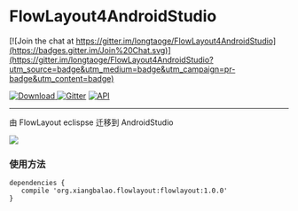 # FlowLayout4AndroidStudio

[![Join the chat at https://gitter.im/longtaoge/FlowLayout4AndroidStudio](https://badges.gitter.im/Join%20Chat.svg)](https://gitter.im/longtaoge/FlowLayout4AndroidStudio?utm_source=badge&utm_medium=badge&utm_campaign=pr-badge&utm_content=badge)



[ ![Download](https://api.bintray.com/packages/longtaoge/maven/FlowLayout/images/download.svg) ](https://bintray.com/longtaoge/maven/FlowLayout/_latestVersion)[![Gitter](https://badges.gitter.im/Join%20Chat.svg)](https://gitter.im/longtaoge/FlowLayout4AndroidStudio?utm_source=badge&utm_medium=badge&utm_campaign=pr-badge)  [![API](https://img.shields.io/badge/API-8%2B-brightgreen.svg?style=flat)](https://android-arsenal.com/api?level=8)

----------

由 FlowLayout eclispse 迁移到 AndroidStudio

![](https://github.com/longtaoge/FlowLayout4AndroidStudio/blob/master/app/FlowLaout.gif)


### 使用方法 ###


    dependencies {
       compile 'org.xiangbalao.flowlayout:flowlayout:1.0.0'
    }


